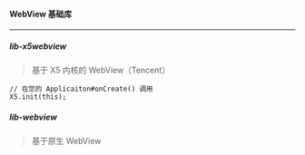 #### WebView 基础库

---

##### lib-x5webview

> 基于 X5 内核的 WebView（Tencent）


```
// 在您的 Applicaiton#onCreate() 调用
X5.init(this);
```


##### lib-webview

> 基于原生 WebView
